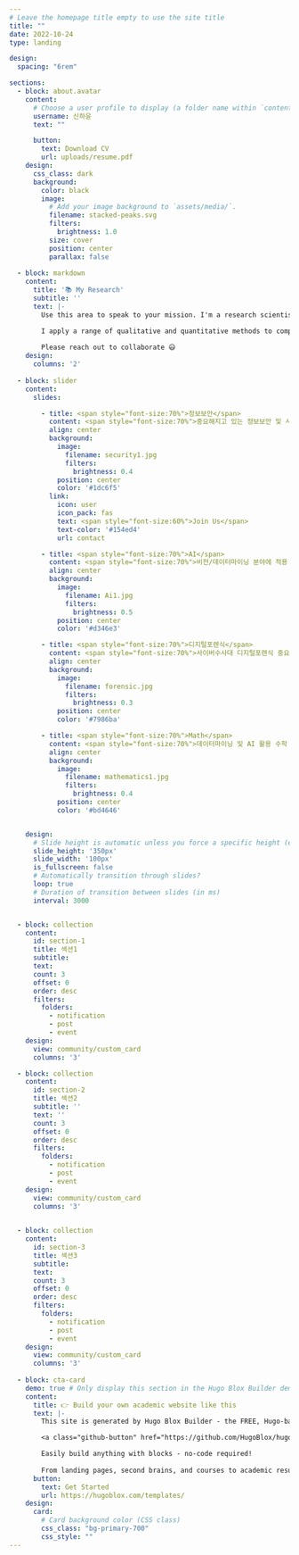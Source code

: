 ```yaml
---
# Leave the homepage title empty to use the site title
title: ""
date: 2022-10-24
type: landing

design:
  spacing: "6rem"

sections:
  - block: about.avatar
    content:
      # Choose a user profile to display (a folder name within `content/authors/`)
      username: 신하윤
      text: ""

      button:
        text: Download CV
        url: uploads/resume.pdf
    design:
      css_class: dark
      background:
        color: black
        image:
          # Add your image background to `assets/media/`.
          filename: stacked-peaks.svg
          filters:
            brightness: 1.0
          size: cover
          position: center
          parallax: false
          
  - block: markdown
    content:
      title: '📚 My Research'
      subtitle: ''
      text: |-
        Use this area to speak to your mission. I'm a research scientist in the Moonshot team at DeepMind. I blog about machine learning, deep learning, and moonshots.

        I apply a range of qualitative and quantitative methods to comprehensively investigate the role of science and technology in the economy.
        
        Please reach out to collaborate 😃
    design:
      columns: '2'
      
  - block: slider
    content:
      slides:

        - title: <span style="font-size:70%">정보보안</span>
          content: <span style="font-size:70%">중요해지고 있는 정보보안 및 사이버 보안</span>
          align: center
          background:
            image:
              filename: security1.jpg
              filters:
                brightness: 0.4
            position: center
            color: '#1dc6f5'
          link:
            icon: user
            icon_pack: fas
            text: <span style="font-size:60%">Join Us</span>
            text-color: '#154ed4'
            url: contact

        - title: <span style="font-size:70%">AI</span>
          content: <span style="font-size:70%">비전/데이터마이닝 분야에 적용 가능한 AI 기술 개발<span style="font-size:70%">
          align: center
          background:
            image:
              filename: Ai1.jpg
              filters:
                brightness: 0.5
            position: center
            color: '#d346e3'

        - title: <span style="font-size:70%">디지털포렌식</span>
          content: <span style="font-size:70%">사이버수사대 디지털포렌식 중요도 증가</span>
          align: center
          background:
            image:
              filename: forensic.jpg
              filters:
                brightness: 0.3
            position: center
            color: '#7986ba'

        - title: <span style="font-size:70%">Math</span>
          content: <span style="font-size:70%">데이터마이닝 및 AI 활용 수학 연구</span>
          align: center
          background:
            image:
              filename: mathematics1.jpg
              filters:
                brightness: 0.4
            position: center
            color: '#bd4646'


    design:
      # Slide height is automatic unless you force a specific height (e.g. '400px')
      slide_height: '350px'
      slide_width: '100px'
      is_fullscreen: false
      # Automatically transition through slides?
      loop: true
      # Duration of transition between slides (in ms)
      interval: 3000


  - block: collection
    content:
      id: section-1
      title: 섹션1
      subtitle:
      text:
      count: 3
      offset: 0
      order: desc
      filters:
        folders:
          - notification
          - post
          - event
    design:
      view: community/custom_card
      columns: '3'

  - block: collection
    content:
      id: section-2
      title: 섹션2
      subtitle: ''
      text: ''
      count: 3 
      offset: 0
      order: desc
      filters:
        folders:
          - notification
          - post
          - event
    design:
      view: community/custom_card
      columns: '3'

      
  - block: collection
    content:
      id: section-3
      title: 섹션3
      subtitle:
      text:
      count: 3
      offset: 0
      order: desc
      filters:
        folders:
          - notification
          - post
          - event
    design:
      view: community/custom_card
      columns: '3'
        
  - block: cta-card
    demo: true # Only display this section in the Hugo Blox Builder demo site
    content:
      title: 👉 Build your own academic website like this
      text: |-
        This site is generated by Hugo Blox Builder - the FREE, Hugo-based open source website builder trusted by 250,000+ academics like you.

        <a class="github-button" href="https://github.com/HugoBlox/hugo-blox-builder" data-color-scheme="no-preference: light; light: light; dark: dark;" data-icon="octicon-star" data-size="large" data-show-count="true" aria-label="Star HugoBlox/hugo-blox-builder on GitHub">Star</a>

        Easily build anything with blocks - no-code required!
        
        From landing pages, second brains, and courses to academic resumés, conferences, and tech blogs.
      button:
        text: Get Started
        url: https://hugoblox.com/templates/
    design:
      card:
        # Card background color (CSS class)
        css_class: "bg-primary-700"
        css_style: ""
---
```

